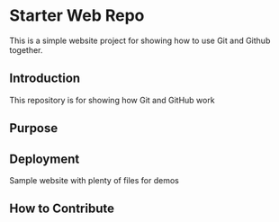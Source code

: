 # Starter Web Repo

This is a simple website project for
showing how to use Git and Github together.

## Introduction

This repository is for showing how Git and GitHub work

## Purpose

## Deployment

Sample website with plenty of files for demos

## How to Contribute

